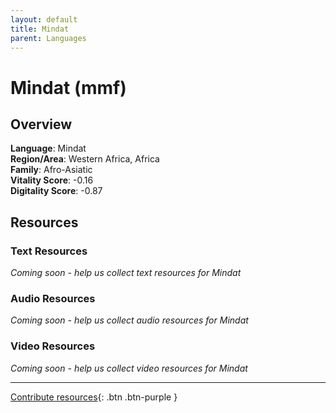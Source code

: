 ```yaml
---
layout: default
title: Mindat
parent: Languages
---
```


# Mindat (mmf)

## Overview

**Language**: Mindat  
**Region/Area**: Western Africa, Africa  
**Family**: Afro-Asiatic  
**Vitality Score**: -0.16  
**Digitality Score**: -0.87  

## Resources

### Text Resources
*Coming soon - help us collect text resources for Mindat*

### Audio Resources
*Coming soon - help us collect audio resources for Mindat*

### Video Resources
*Coming soon - help us collect video resources for Mindat*

---

[Contribute resources](https://fairtrain.github.io/){: .btn .btn-purple }
